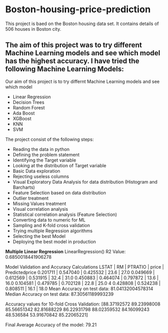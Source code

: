 # Boston-housing-price-prediction

This project is baed on the Boston housing data set. It contains details of 506 houses in Boston city. 

The aim of this project was to try different Machine Learning models and see which model has the highest accuracy. I have tried the following Machine Learning Models:
- 


Our aim of this project is to try differnt Machine Learning models and see which model 
- Linear Regression
- Decision Trees
- Random Forest
- Ada Boost
- XGBoost
- KNN
- SVM

The project consist of the following steps:

- Reading the data in python
- Defining the problem statement
- Identifying the Target variable
- Looking at the distribution of Target variable
- Basic Data exploration
- Rejecting useless columns
- Visual Exploratory Data Analysis for data distribution (Histogram and Barcharts)
- Feature Selection based on data distribution
- Outlier treatment
- Missing Values treatment
- Visual correlation analysis
- Statistical correlation analysis (Feature Selection)
- Converting data to numeric for ML
- Sampling and K-fold cross validation
- Trying multiple Regression algorithms
- Selecting the best Model
- Deploying the best model in production


**Multiple Linear Regression**
LinearRegression()
R2 Value: 0.6850018441906278

 Model Validation and Accuracy Calculations 
      LSTAT  |      RM  | PTRATIO | price | Predictedprice
  0.201711 | 0.547040 | 0.425532  | 23.6  |          27.0
  0.049669 | 0.612569 | 0.531915  | 32.4  |          31.0
  0.450883 | 0.464074 | 0.797872  | 13.6  |          16.0
  0.104581 | 0.479785 | 0.702128  | 22.8  |          25.0
4 0.428808 | 0.524238 | 0.808511  | 16.1  |          18.0
Mean Accuracy on test data: 81.04132004578314
Median Accuracy on test data: 87.30561189993239

Accuracy values for 10-fold Cross Validation:
 [88.37192572 89.23998008 85.56651342 82.81688229 86.22931798 88.02359532
 84.16099243 48.536584   53.91670842 85.22065221]

Final Average Accuracy of the model: 79.21
